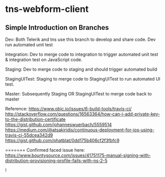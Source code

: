 # tns-webform-client

Simple Introduction on Branches
------
Dev: Both Telerik and tns use this branch to develop and share code. Dev run automated unit test

Integration: Dev to merge code to integration to trigger automated unit test & integration test on JavaScript code.

Staging: Dev to merge code to staging and should trigger automated build

StagingUITest: Staging to merge code to StagingUITest to run automated UI test.

Master: Subsequently Staging OR StagingUITest to merge code back to master


Reference:
https://www.objc.io/issues/6-build-tools/travis-ci/
http://stackoverflow.com/questions/16563364/how-can-i-add-private-key-to-the-distribution-certificate
https://gist.github.com/johanneswuerbach/5559514
https://medium.com/@atsakiridis/continuous-deployment-for-ios-using-travis-ci-55dcea342d9
https://gist.github.com/phatblat/0dd175b406cf2f3fbfc9


=======
Confirmed faced issue here:
https://www.bountysource.com/issues/41751175-manual-signing-with-distribution-provisioning-profile-fails-with-ns-2-5

!
